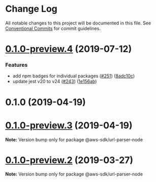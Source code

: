 # Change Log

All notable changes to this project will be documented in this file.
See [Conventional Commits](https://conventionalcommits.org) for commit guidelines.

# [0.1.0-preview.4](https://github.com/aws/aws-sdk-js-v3/compare/@aws-sdk/url-parser-node@0.1.0-preview.2...@aws-sdk/url-parser-node@0.1.0-preview.4) (2019-07-12)

### Features

- add npm badges for individual packages ([#251](https://github.com/aws/aws-sdk-js-v3/issues/251)) ([8adc10c](https://github.com/aws/aws-sdk-js-v3/commit/8adc10c))
- update jest v20 to v24 ([#243](https://github.com/aws/aws-sdk-js-v3/issues/243)) ([1e156ab](https://github.com/aws/aws-sdk-js-v3/commit/1e156ab))

# 0.1.0 (2019-04-19)

# [0.1.0-preview.3](https://github.com/aws/aws-sdk-js-v3/compare/@aws-sdk/url-parser-node@0.1.0-preview.2...@aws-sdk/url-parser-node@0.1.0-preview.3) (2019-04-19)

**Note:** Version bump only for package @aws-sdk/url-parser-node

# [0.1.0-preview.2](https://github.com/aws/aws-sdk-js-v3/compare/@aws-sdk/url-parser-node@0.1.0-preview.1...@aws-sdk/url-parser-node@0.1.0-preview.2) (2019-03-27)

**Note:** Version bump only for package @aws-sdk/url-parser-node
